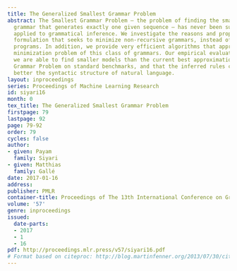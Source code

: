 ```yaml
---
title: The Generalized Smallest Grammar Problem
abstract: The Smallest Grammar Problem – the problem of finding the smallest context-free
  grammar that generates exactly one given sequence – has never been successfully
  applied to grammatical inference. We investigate the reasons and propose an extended
  formulation that seeks to minimize non-recursive grammars, instead of straight-line
  programs. In addition, we provide very efficient algorithms that approximate the
  minimization problem of this class of grammars. Our empirical evaluation shows that
  we are able to find smaller models than the current best approximations to the Smallest
  Grammar Problem on standard benchmarks, and that the inferred rules capture much
  better the syntactic structure of natural language.
layout: inproceedings
series: Proceedings of Machine Learning Research
id: siyari16
month: 0
tex_title: The Generalized Smallest Grammar Problem
firstpage: 79
lastpage: 92
page: 79-92
order: 79
cycles: false
author:
- given: Payam
  family: Siyari
- given: Matthias
  family: Gallé
date: 2017-01-16
address: 
publisher: PMLR
container-title: Proceedings of The 13th International Conference on Grammatical Inference
volume: '57'
genre: inproceedings
issued:
  date-parts:
  - 2017
  - 1
  - 16
pdf: http://proceedings.mlr.press/v57/siyari16.pdf
# Format based on citeproc: http://blog.martinfenner.org/2013/07/30/citeproc-yaml-for-bibliographies/
---
```

